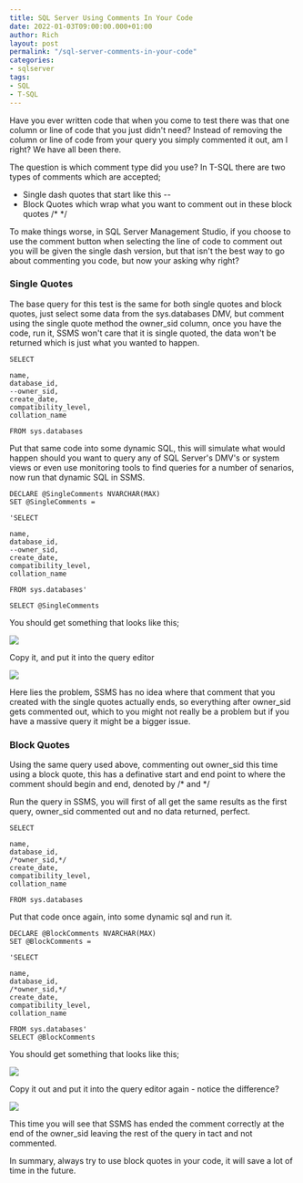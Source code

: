 ```yaml
---
title: SQL Server Using Comments In Your Code
date: 2022-01-03T09:00:00.000+01:00
author: Rich
layout: post
permalink: "/sql-server-comments-in-your-code"
categories:
- sqlserver
tags:
- SQL
- T-SQL
---
```


Have you ever written code that when you come to test there was that one column or line of code that you just didn't need? Instead of removing the column or line of code from your query you simply commented it out, am I right? We have all been there. 

The question is which comment type did you use? In T-SQL there are two types of comments which are accepted; 

  - Single dash quotes that start like this -- 
  - Block Quotes which wrap what you want to comment out in these block quotes /* */

To make things worse, in SQL Server Management Studio, if you choose to use the comment button when selecting the line of code to comment out you will be given the single dash version, but that isn't the best way to go about commenting you code, but now your asking why right?

### Single Quotes

The base query for this test is the same for both single quotes and block quotes, just select some data from the sys.databases DMV, but comment using the single quote method the owner_sid column, once you have the code, run it, SSMS won't care that it is single quoted, the data won't be returned which is just what you wanted to happen. 

```
SELECT

name,
database_id,
--owner_sid,
create_date,
compatibility_level,
collation_name

FROM sys.databases
```

Put that same code into some dynamic SQL, this will simulate what would happen should you want to query any of SQL Server's DMV's or system views or even use monitoring tools to find queries for a number of senarios, now run that dynamic SQL in SSMS. 

```
DECLARE @SingleComments NVARCHAR(MAX)
SET @SingleComments = 

'SELECT

name,
database_id,
--owner_sid,
create_date,
compatibility_level,
collation_name

FROM sys.databases'

SELECT @SingleComments

```

You should get something that looks like this;

![](/img/single-quote-result.png)

Copy it, and put it into the query editor

![](/img/single-quote-query.png)

Here lies the problem, SSMS has no idea where that comment that you created with the single quotes actually ends, so everything after owner_sid gets commented out, which to you might not really be a problem but if you have a massive query it might be a bigger issue.

### Block Quotes

Using the same query used above, commenting out owner_sid this time using a block quote, this has a definative start and end point to where the comment should begin and end, denoted by /* and */

Run the query in SSMS, you will first of all get the same results as the first query, owner_sid commented out and no data returned, perfect. 

```
SELECT

name,
database_id,
/*owner_sid,*/
create_date,
compatibility_level,
collation_name

FROM sys.databases
```

Put that code once again, into some dynamic sql and run it.

```
DECLARE @BlockComments NVARCHAR(MAX)
SET @BlockComments = 

'SELECT

name,
database_id,
/*owner_sid,*/
create_date,
compatibility_level,
collation_name

FROM sys.databases'
SELECT @BlockComments
```
You should get something that looks like this;

![](/img/block-quote-result.png)

Copy it out and put it into the query editor again - notice the difference?

![](/img/block-quote-query.png)

This time you will see that SSMS has ended the comment correctly at the end of the owner_sid leaving the rest of the query in tact and not commented.

In summary, always try to use block quotes in your code, it will save a lot of time in the future. 